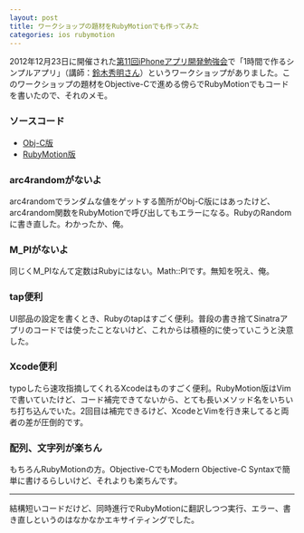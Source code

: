 ```yaml
---
layout: post
title: ワークショップの題材をRubyMotionでも作ってみた
categories: ios rubymotion
---
```

2012年12月23日に開催された[第11回iPhoneアプリ開発勉強会](http://atnd.org/events/34953)で「1時間で作るシンプルアプリ」（講師：[鈴木秀明さん](http://blog.lapture.net/)）というワークショップがありました。このワークショップの題材をObjective-Cで進める傍らでRubyMotionでもコードを書いたので、それのメモ。

### ソースコード
* [Obj-C版](https://github.com/pipboy3000/Obj-C-Practice-Sample)
* [RubyMotion版](https://github.com/pipboy3000/Motion-Practice-Sample)

### arc4randomがないよ
arc4randomでランダムな値をゲットする箇所がObj-C版にはあったけど、arc4random関数をRubyMotionで呼び出してもエラーになる。RubyのRandomに書き直した。わかったか、俺。

### M_PIがないよ
同じくM_PIなんて定数はRubyにはない。Math::PIです。無知を呪え、俺。

### tap便利
UI部品の設定を書くとき、Rubyのtapはすごく便利。普段の書き捨てSinatraアプリのコードでは使ったことないけど、これからは積極的に使っていこうと決意した。

### Xcode便利
typoしたら速攻指摘してくれるXcodeはものすごく便利。RubyMotion版はVimで書いていたけど、コード補完できてないから、とても長いメソッド名をいちいち打ち込んでいた。2回目は補完できるけど、XcodeとVimを行き来してると両者の差が圧倒的です。

### 配列、文字列が楽ちん
もちろんRubyMotionの方。Objective-CでもModern Objective-C Syntaxで簡単に書けるらしいけど、それよりも楽ちんです。

---

結構短いコードだけど、同時進行でRubyMotionに翻訳しつつ実行、エラー、書き直しというのはなかなかエキサイティングでした。
